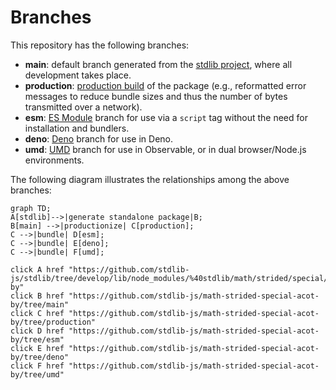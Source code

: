 <!--

@license Apache-2.0

Copyright (c) 2022 The Stdlib Authors.

Licensed under the Apache License, Version 2.0 (the "License");
you may not use this file except in compliance with the License.
You may obtain a copy of the License at

    http://www.apache.org/licenses/LICENSE-2.0

Unless required by applicable law or agreed to in writing, software
distributed under the License is distributed on an "AS IS" BASIS,
WITHOUT WARRANTIES OR CONDITIONS OF ANY KIND, either express or implied.
See the License for the specific language governing permissions and
limitations under the License.

-->

# Branches

This repository has the following branches:

-   **main**: default branch generated from the [stdlib project][stdlib-url], where all development takes place.
-   **production**: [production build][production-url] of the package (e.g., reformatted error messages to reduce bundle sizes and thus the number of bytes transmitted over a network).
-   **esm**: [ES Module][esm-url] branch for use via a `script` tag without the need for installation and bundlers.
-   **deno**: [Deno][deno-url] branch for use in Deno.
-   **umd**: [UMD][umd-url] branch for use in Observable, or in dual browser/Node.js environments.

The following diagram illustrates the relationships among the above branches:

```mermaid
graph TD;
A[stdlib]-->|generate standalone package|B;
B[main] -->|productionize| C[production];
C -->|bundle| D[esm];
C -->|bundle| E[deno];
C -->|bundle| F[umd];

click A href "https://github.com/stdlib-js/stdlib/tree/develop/lib/node_modules/%40stdlib/math/strided/special/acot-by"
click B href "https://github.com/stdlib-js/math-strided-special-acot-by/tree/main"
click C href "https://github.com/stdlib-js/math-strided-special-acot-by/tree/production"
click D href "https://github.com/stdlib-js/math-strided-special-acot-by/tree/esm"
click E href "https://github.com/stdlib-js/math-strided-special-acot-by/tree/deno"
click F href "https://github.com/stdlib-js/math-strided-special-acot-by/tree/umd"
```

[stdlib-url]: https://github.com/stdlib-js/stdlib/tree/develop/lib/node_modules/%40stdlib/math/strided/special/acot-by
[production-url]: https://github.com/stdlib-js/math-strided-special-acot-by/tree/production
[deno-url]: https://github.com/stdlib-js/math-strided-special-acot-by/tree/deno
[umd-url]: https://github.com/stdlib-js/math-strided-special-acot-by/tree/umd
[esm-url]: https://github.com/stdlib-js/math-strided-special-acot-by/tree/esm
